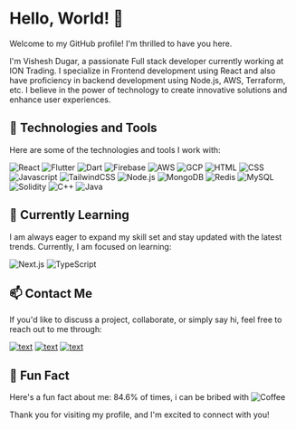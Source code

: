 # Hello, World! 👋

Welcome to my GitHub profile! I'm thrilled to have you here. 

I'm Vishesh Dugar, a passionate Full stack developer currently working at ION Trading. I specialize in Frontend development using React and also have proficiency in backend development using Node.js, AWS, Terraform, etc. I believe in the power of technology to create innovative solutions and enhance user experiences.

## 🚀 Technologies and Tools

Here are some of the technologies and tools I work with:

![React](https://img.icons8.com/?size=48&id=NfbyHexzVEDk&format=png)
![Flutter](https://img.icons8.com/color/48/000000/flutter.png)
![Dart](https://img.icons8.com/?size=48&id=7AFcZ2zirX6Y&format=png)
![Firebase](https://img.icons8.com/?size=48&id=62452&format=png)
![AWS](https://img.icons8.com/color/48/000000/amazon-web-services.png)
![GCP](https://img.icons8.com/?size=48&id=WHRLQdbEXQ16&format=png)
![HTML](https://img.icons8.com/color/48/000000/html-5.png)
![CSS](https://img.icons8.com/color/48/000000/css3.png)
![Javascript](https://img.icons8.com/?size=48&id=PXTY4q2Sq2lG&format=png)
![TailwindCSS](https://img.icons8.com/?size=48&id=4PiNHtUJVbLs&format=png)
![Node.js](https://img.icons8.com/?size=48&id=hsPbhkOH4FMe&format=png)
![MongoDB](https://img.icons8.com/?size=48&id=tBBf3P8HL0vR&format=png)
![Redis](https://img.icons8.com/?size=48&id=pHS3eRpynIRQ&format=png)
![MySQL](https://img.icons8.com/?size=48&id=UFXRpPFebwa2&format=png)
![Solidity](https://img.icons8.com/color/48/000000/ethereum.png)
![C++](https://img.icons8.com/color/48/000000/c-plus-plus-logo.png)
![Java](https://img.icons8.com/color/48/000000/java-coffee-cup-logo.png)

## 🌱 Currently Learning

I am always eager to expand my skill set and stay updated with the latest trends. Currently, I am focused on learning:

![Next.js](https://img.icons8.com/?size=48&id=MWiBjkuHeMVq&format=png)
![TypeScript](https://img.icons8.com/?size=48&id=uJM6fQYqDaZK&format=png)

## 📫 Contact Me

If you'd like to discuss a project, collaborate, or simply say hi, feel free to reach out to me through:

[![text](https://img.shields.io/badge/LinkedIn-0077B5?style=for-the-badge&logo=linkedin&logoColor=white)](https://www.linkedin.com/in/vishesh-dugar-8464341b7/)
[![text](https://img.shields.io/badge/stack%20overflow-FE7A16?logo=stack-overflow&logoColor=white&style=for-the-badge)](https://stackoverflow.com/users/17862468/calladrus2k1)
[![text](https://img.shields.io/badge/Gmail-D14836?style=for-the-badge&logo=gmail&logoColor=white)](mailto:vdugar.official@gmail.com)

## 🎯 Fun Fact

Here's a fun fact about me: 84.6% of times, i can be bribed with ![Coffee](https://img.icons8.com/?size=36&id=65369&format=png)

Thank you for visiting my profile, and I'm excited to connect with you!
